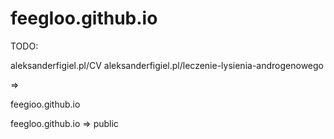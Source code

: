 # feegIoo.github.io

TODO:

aleksanderfigiel.pl/CV
aleksanderfigiel.pl/leczenie-lysienia-androgenowego

=>

feegioo.github.io

feegloo.github.io => public

